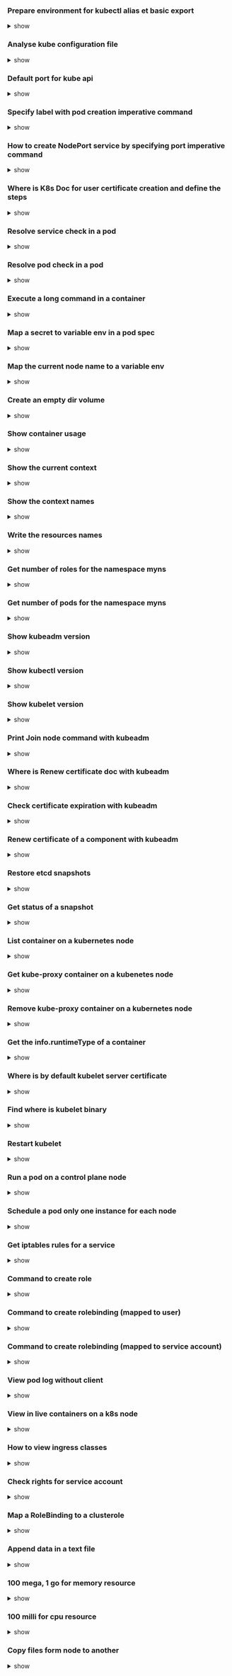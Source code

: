 ### Prepare environment for kubectl alias et basic export

<details>
<summary>show</summary>
<p>

`alias k=kubectl`                         # will already be pre-configured

`export do="--dry-run=client -o yaml"`    # k create deploy nginx --image=nginx $do

`export now="--force --grace-period 0"`   # k delete pod x $now

Then use like this : 

`k run pod1 --image=httpd:2.4.41-alpine $do > 2.yaml`

</p>
</details>

### Analyse kube configuration file

<details>
<summary>show</summary>
<p>

Run `kubectl cluster-info --kubeconfig PATH`
OR `kubectl cluster-info --kubeconfig PATH` to specify another configuration file

</p>
</details>

### Default port for kube api

<details>
<summary>show</summary>
<p>

`6443`

</p>
</details>

### Specify label with pod creation imperative command

<details>
<summary>show</summary>
<p>

`kubectl run messaging --image=redis:alpine -l tier=msg`

</p>
</details>

### How to create NodePort service by specifying port imperative command

<details>
<summary>show</summary>
<p>

`kubectl expose deployment hr-web-app --type=NodePort --port=8080 --name=hr-web-app-service --dry-run=client -o yaml > hr-web-app-service.yaml`

Then add the nodePort field with the given port number under the ports section and create a service.

</p>
</details>

### Where is K8s Doc for user certificate creation and define the steps

<details>
<summary>show</summary>
<p>

[Certificate Signing Requests](https://kubernetes.io/docs/reference/access-authn-authz/certificate-signing-requests/)

Reference > API Access Control > Certifcate Signing requests

Steps : 
 - Create CertificateSigningRequest object
 - Approve : `kubectl certificate approve mycsr`
 - Create role : `kubectl create role myrole --resource=pods --verb=create,list,get,update,delete --namespace=myns`
 - Create role binding : `kubectl create rolebinding myrolebinding --role=myrole --user=myuser --namespace=myns`
 - Check : `kubectl auth can-i update pods --as=myuser --namespace=myns`

</p>
</details>

### Resolve service check in a pod

<details>
<summary>show</summary>
<p>

`kubectl run test-nslookup --image=busybox --rm -it --restart=Never -- nslookup myservice`

</p>
</details>

### Resolve pod check in a pod

<details>
<summary>show</summary>
<p>

`kubectl get pod nginx-resolver -o wide`

to get the pod id, replace dot by - then 

`kubectl run test-nslookup --image=busybox:1.28 --rm -it --restart=Never -- nslookup 10-244-192-4.default.pod`

</p>
</details>

### Execute a long command in a container

<details>
<summary>show</summary>
<p>

~~~yaml
exec:
        command:
        - sh
        - -c
        - 'wget -T2 -O- http://service-am-i-ready:80' 
~~~

</p>
</details>

### Map a secret to variable env in a pod spec

<details>
<summary>show</summary>
<p>

~~~yaml
    - name: APP_PASS
      valueFrom:
        secretKeyRef:
          name: secret2
          key: pass
~~~

</p>
</details>

### Map the current node name to a variable env

<details>
<summary>show</summary>
<p>

~~~yaml
    - name: MY_NODE_NAME
      valueFrom:
        fieldRef:
          fieldPath: spec.nodeName 
~~~

</p>
</details>


### Create an empty dir volume

<details>
<summary>show</summary>
<p>

~~~yaml

  volumes:
    - name: vol
      emptyDir: {} 

~~~

</p>
</details>

### Show container usage

<details>
<summary>show</summary>
<p>

`k top pod -h` to have the help documentation

~~~
--containers=false: If present, print usage of containers within a pod.
~~~

Result : 

`k top pod --containers=true`

</p>
</details>

### Show the current context 

<details>
<summary>show</summary>
<p>

`kubectl config current-context`

</p>
</details>

### Show the context names

<details>
<summary>show</summary>
<p>

`k config get-contexts -o name`

</p>
</details>



### Write the resources names

<details>
<summary>show</summary>
<p>

`k api-resources --namespaced -o name`

</p>
</details>



### Get number of roles for the namespace myns

<details>
<summary>show</summary>
<p>

`k -n myns get role --no-headers | wc -l`

</p>
</details>



### Get number of pods for the namespace myns

<details>
<summary>show</summary>
<p>

`k -n myns get pods --no-headers | wc -l`

</p>
</details>

### Show kubeadm version

<details>
<summary>show</summary>
<p>

`kubeadm version`

</p>
</details>

### Show kubectl version

<details>
<summary>show</summary>
<p>

`kubectl version --short`

</p>
</details>

### Show kubelet version

<details>
<summary>show</summary>
<p>

`kubelet --version`

</p>
</details>

### Print Join node command with kubeadm

<details>
<summary>show</summary>
<p>

`kubeadm token create`

`kubeadm token create --print-join-command`

</p>
</details>



### Where is Renew certificate doc with kubeadm

<details>
<summary>show</summary>
<p>

[Certificate Management with kubeadm](https://kubernetes.io/docs/tasks/administer-cluster/kubeadm/kubeadm-certs/)

Taks > Administer a Cluster > Administration with kubeadm > Certificate Management with kubeadm

</p>
</details>


### Check certificate expiration with kubeadm

<details>
<summary>show</summary>
<p>

`kubeadm certs check-expiration`

</p>
</details>



### Renew certificate of a component with kubeadm

<details>
<summary>show</summary>
<p>

`kubeadm certs renew`

</p>
</details>

### Restore etcd snapshots

<details>
<summary>show</summary>
<p>

`cd /etc/kubernetes/manifests/`

`mv * ..`

`ETCDCTL_API=3 etcdctl snapshot restore path.db ..certinfo.. --data-dir /var/lib/etcd-backup`

`vim /etc/kubernetes/etcd.yaml`

`mv ../*.yaml .`

Change hostPath path for etcd-data with -data-dir info.

</p>
</details>


### Get status of a snapshot

<details>
<summary>show</summary>
<p>

`ETCDCTL_API=3 etcdctl ..certinfo.. snapshot status /etc/my-snapshot.db`

</p>
</details>



### List container on a kubernetes node

<details>
<summary>show</summary>
<p>

`crictl ps`

</p>
</details>

### Get kube-proxy container on a kubenetes node

<details>
<summary>show</summary>
<p>

`crictl ps | grep kube-proxy`

</p>
</details>


### Remove kube-proxy container on a kubernetes node

<details>
<summary>show</summary>
<p>

`crictl stop container_id`
`crictl rm container_id`

</p>
</details>

### Get the info.runtimeType of a container

<details>
<summary>show</summary>
<p>

`crictl inspect container_id | grep runtimeType`

</p>
</details>

### Where is by default kubelet server certificate

<details>
<summary>show</summary>
<p>

`/var/lib/kubelet/pki`

</p>
</details>

### Find where is kubelet binary

<details>
<summary>show</summary>
<p>

`whereis kubelet`

</p>
</details>

### Restart kubelet

<details>
<summary>show</summary>
<p>

`systemctl daemon-reload && systemctl restart kubelet`

</p>
</details>

### Run a pod on a control plane node

<details>
<summary>show</summary>
<p>

`k describe node masternode`

and inspect taint and labels

And apply it on the pod spec : 

~~~yaml
spec:
  tolerations:                                 # Taint
  - effect: NoSchedule
    key: node-role.kubernetes.io/control-plane
  nodeSelector:                                # Label
    node-role.kubernetes.io/control-plane: ""
~~~

</p>
</details>


### Schedule a pod only one instance for each node

<details>
<summary>show</summary>
<p>

Go the the k8s documentation 

[Assigning Pods to Nodes](https://kubernetes.io/docs/concepts/scheduling-eviction/assign-pod-node/)

Concepts > Scheduling, Preemption and Eviction > Assigining Pods to Nodes

and search for podAntiAffinity with topologyKey == kubernetes.io/hostname

~~~yaml
      affinity:
        podAntiAffinity:
          requiredDuringSchedulingIgnoredDuringExecution:
          - labelSelector:
              matchExpressions:
              - key: app
                operator: In
                values:
                - store
            topologyKey: "kubernetes.io/hostname"
~~~

</p>
</details>

### Get iptables rules for a service

<details>
<summary>show</summary>
<p>

`iptables-save | grep myservice`

</p>
</details>

### Command to create role

<details>
<summary>show</summary>
<p>

`kubectl create role developer --verb=create --verb=get --verb=list --verb=update --verb=delete --resource=pods`

</p>
</details>

### Command to create rolebinding (mapped to user)

<details>
<summary>show</summary>
<p>

`kubectl create rolebinding developer-binding-myuser --role=developer --user=myuser`

</p>
</details>

### Command to create rolebinding (mapped to service account)

<details>
<summary>show</summary>
<p>

`kubectl create rolebinding developer-binding-myuser --role=developer --serviceaccount=default:myservice`

</p>
</details>

### View pod log without client

<details>
<summary>show</summary>
<p>

`cat /var/log/pods/...` on the node

</p>
</details>


### View in live containers on a k8s node

<details>
<summary>show</summary>
<p>

`watch crictl ps`

</p>
</details>

### How to view ingress classes

<details>
<summary>show</summary>
<p>

`k get ingressclass`

</p>
</details>



### Check rights for service account

<details>
<summary>show</summary>
<p>

`k auth can-i get pods --as system:serviceaccount:ns2:myserviceaccount`

</p>
</details>



### Map a RoleBinding to a clusterole

<details>
<summary>show</summary>
<p>

`k -n default create rolebinding myrolebinding --clusterrole view --user user1`

</p>
</details>

### Append data in a text file

<details>
<summary>show</summary>
<p>

`command >> mylog.txt`

</p>
</details>

### 100 mega, 1 go for memory resource

<details>
<summary>show</summary>
<p>

`100Mi`

`1Gi`

</p>
</details>


### 100 milli for cpu resource

<details>
<summary>show</summary>
<p>


`100m`

</p>
</details>

### Copy files form node to another

<details>
<summary>show</summary>
<p>

`scp /var/log/*.* NODE_IP:/data`

</p>
</details>

